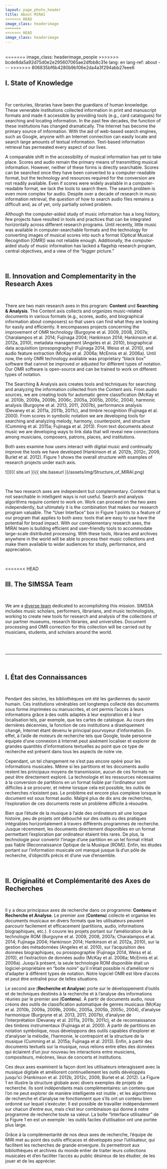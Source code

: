 ```yaml
---
layout: page_photo_header
title: About MIRAI
<<<<<<< HEAD
image_class: headerimage
=======
<<<<<<< HEAD
image_class: headerimage
---
```

<br>  
=======
image_class: headerimage_people
>>>>>>> bcde8da5a92d75d0e2e295607065ae2dfbb8c31e
lang: en
lang-ref: about
---
>>>>>>> 806835bf6b4280b9b106e2da4a3f294abb27eee6

## I. State of Knowledge

<br>  

For centuries, libraries have been the guardians of human knowledge. These venerable institutions collected information in print and manuscript formats and made it accessible by providing tools (e.g., card catalogues) for searching and locating information. In the past few decades, the function of these institutions has changed dramatically. The Internet has become the primary source of information. With the aid of web-based search engines, such as Google, anyone with an Internet connection can easily locate and search large amounts of textual information. Text-based information retrieval has permeated every aspect of our lives.

A comparable shift in the accessibility of musical information has yet to take place. Scores and audio
remain the primary means of transmitting musical information. However, neither of these forms is directly searchable. Scores can be searched once they have been converted to a computer-readable format, but the technology and resources required for the conversion are not readily available. Even if scores were widely available in a computer-readable format, we lack the tools to search them. The search problem is even more complex for audio. Despite over a decade of research in music information retrieval, the question of how to search audio files remains a difficult and, as of yet, only partially solved problem.

Although the computer-aided study of music information has a long history, few projects have resulted in tools and practices that can be integrated horizontally across different research programs. Until recently, little music was available in computer-searchable formats and the technology for converting images of musical scores into such a format (Optical Musical Recognition [OMR]) was not reliable enough. Additionally, the computer-aided study of music information has lacked a flagship research program, central objectives, and a view of the “bigger picture.”

<br>  

## II. Innovation and Complementarity in the Research Axes

<br>

There are two main research axes in this program: **Content** and **Searching & Analysis**. The Content axis collects and organizes music-related documents in various formats (e.g., scores, audio, and biographical information about composers) so that users can find what they are looking for easily and efficiently. It encompasses projects concerning the improvement of OMR technology (Burgoyne et al. 2009, 2008, 2007a; Charalampos et al. 2014; Fujinaga 2004; Hankinson 2014; Hankinson et al. 2012a, 2010), metadata management (Angeles et al. 2010), biographical data acquisition (prosopography) (Fujinaga 2014, Weiss et al. 2010), and audio feature extraction (McKay et al. 2006a; McEnnis et al. 2006a). Until now, the only OMR technology available was proprietary “black box” software that cannot be improved or adjusted for different types of notation. Our OMR software is open-source and can be trained to work on different types of notation.

The Searching & Analysis axis creates tools and techniques for searching and analyzing the information collected from the Content axis. From audio sources, we are creating tools for automatic genre classification (McKay et al. 2010b, 2009a, 2009b, 2006c, 2005a, 2005b, 2005c, 2004), harmonic analysis (Burgoyne et al. 2013, 2011, 2007b), performance analysis (Devaney et al. 2011a, 2011b, 2011c), and timbre recognition (Fujinaga et al. 2000). From scores in symbolic notation we are developing tools for searching and analyzing melody, harmony, counterpoint, and structure (Cumming et al. 2015a; Fujinaga et al. 2013). From text documents about music we are developing ways to link data that will reveal new connections among musicians, composers, patrons, places, and institutions.

Both axes examine how users interact with digital music and continually improve the tools we have developed (Hankinson et al. 2012b, 2012c, 2009, Burlet et al. 2012). Figure 1 shows the overall structure with examples of research projects under each axis.

![]({{ site.url }}{{ site.baseurl }}/assets/img/Structure_of_MIRAI.png)

<br>  

The two research axes are independent but complementary. Content that is not searchable in intelligent ways is not useful. Search and analysis algorithms require content to work on. Work can proceed on the two axes independently, but ultimately it is the combination that makes our research program valuable. The “User Interface” box in Figure 1 points to a feature of our program that applies to both axes: tools that are easy to use have the potential for broad impact. With our complementary research axes, the MIRAI team is building efficient and user-friendly tools to accommodate large-scale distributed processing. With these tools, libraries and archives anywhere in the world will be able to process their music collections and make them available to wider audiences for study, performance, and appreciation.

<br>  

<<<<<<< HEAD
## III. The SIMSSA Team

<br>  

We are a [diverse team](https://simssa.ca/people) dedicated to accomplishing this mission. SIMSSA includes music scholars, performers, librarians, and music technologists, working to create new tools for research and analysis of the collections of our partner museums, research libraries, and universities. Document processing and OMR correction for this collection will be carried out by musicians, students, and scholars around the world.



<br>  

<br>  


<hr>  

<br>  

## I. État des Connaissances

<br>  

Pendant des siècles, les bibliothèques ont été les gardiennes du savoir humain. Ces institutions vénérables ont longtemps collecté des documents sous forme imprimées ou manuscrites, et ont permis l’accès à leurs informations grâce à des outils adaptés à leur exploration et à leur localisation tels, par exemple, que les cartes de catalogue. Au cours des dernières décennies, la fonction de ces institutions a drastiquement changé, Internet étant devenu le principal pourvoyeur d’information. En effet, à l’aide de moteurs de recherche tels que Google, toute personne équipée d’une connexion à Internet peut aisément localiser et explorer de grandes quantités d’informations textuelles au point que ce type de recherche est présent dans tous les aspects de notre vie.

Cependant, un tel changement ne s’est pas encore opéré pour les informations musicales. Même si les partitions et les documents audio restent les principaux moyens de transmission, aucun de ces formats ne peut être directement exploré. La technologie et les ressources nécessaires à la conversion de partitions en un format lisible par l’ordinateur sont difficiles à se procurer, et même lorsque cela est possible, les outils de recherches n’existent pas. Le problème est encore plus complexe lorsque le document est sous format audio. Malgré plus de dix ans de recherches, l’exploration de ces documents reste un problème difficile à résoudre.

Bien que l’étude de la musique à l’aide des ordinateurs ait une longue histoire, peu de projets ont débouché sur des outils ou des pratiques intégrables horizontalement à travers différents programmes de recherche. Jusque récemment, les documents directement disponibles en un format permettant l’exploration par ordinateur étaient très rares. De plus, la technologie pour convertir l’image d’une partition en un tel format n’était pas fiable (Reconnaissance Optique de la Musique [ROM]). Enfin, les études portant sur l’information musicale ont manqué jusque là d’un pôle de recherche, d’objectifs précis et d’une vue d’ensemble.

<br>  

## II. Originalité et Complémentarité des Axes de Recherches

<br>  

Il y a deux principaux axes de recherche dans ce programme: **Contenu** et **Recherche et Analyse**. Le premier axe (**Contenu**) collecte et organise les documents musicaux en divers formats que les utilisateurs peuvent parcourir facilement et efficacement (partitions, audio, informations biographiques, etc.). Il couvre les projets portant sur l’amélioration de la technologie ROM (Burgoyne et al. 2009, 2008, 2007a; Charalampos et al. 2014; Fujinaga 2004; Hankinson 2014; Hankinson et al. 2012a, 2010), sur la gestion des métadonnées (Angeles et al. 2010), sur l’acquisition des données biographiques, ou prosopographie (Fujinaga 2014, Weiss et al. 2010), et l’extraction de données audio (McKay et al. 2006a; McEnnis et al. 2006a). Jusqu’à présent, la seule technologie ROM disponible était un logiciel-propriétaire en “boite noire” qu’il n’était possible ni d’améliorer ni d’adapter à différent types de notation. Notre logiciel OMR est libre d’accès et peut être entraîné pour de telles situations.

Le second axe (**Recherche et Analyse**) porte sur le développement d’outils et de techniques destinés à la recherche et à l’analyse des informations réunies par le premier axe (**Contenu**). À partir de documents audio, nous créons des outils de classification automatique de genres musicaux (McKay et al. 2010b, 2009a, 2009b, 2006c, 2005a, 2005b, 2005c, 2004), d’analyse harmonique (Burgoyne et al. 2013, 2011, 2007b), d’analyse de l’interprétation (Devaney et al. 2011a, 2011b, 2011c), et de reconnaissance des timbres instrumentaux (Fujinaga et al. 2000). À partir de partitions en notation symbolique, nous développons des outils capables d’explorer et d’analyser la mélodie, l’harmonie, le contrepoint et la structure de la musique (Cumming et al. 2015a; Fujinaga et al. 2013). Enfin, à partir des documents textuels sur la musique, nous relions entre elles des données qui éclairent d’un jour nouveau les interactions entre musiciens, compositeurs, mécènes, lieux de concerts et institutions.

Ces deux axes examinent la façon dont les utilisateurs interagissent avec la musique digitale et améliorent continuellement les outils développés jusqu’ici (Hankinson et al. 2012b, 2012c, 2009, Burlet et al. 2012). La Figure 1 en illustre la structure globale avec divers exemples de projets de recherche. Ils sont indépendants mais complémentaires: un contenu que l’on ne peut explorer de manière intelligente est inutile ; et les algorithmes de recherche et d’analyse ne fonctionnent que s’ils ont un contenu bien ordonné sur lequel s’exécuter. Il est possible de travailler indépendamment sur chacun d’entre eux, mais c’est leur combinaison qui donne à notre programme de recherche toute sa valeur. La boîte “Interface utilisateur” de la Figure 1 en est un exemple : les outils faciles d’utilisation ont une portée plus large.

Grâce à la complémentarité de nos deux axes de recherche, l’équipe de MIRI met au point des outils efficaces et développés pour l’utilisateur, qui facilitent les recherches de grande envergure. Ils permettront aux bibliothèques et archives du monde entier de traiter leurs collections musicales et d’en faciliter l’accès au public désireux de les étudier, de les jouer et de les apprécier.

<br>  

<br>  


<!-- <br>  

<br>  


## Intensity of Scientific Activity: Highlights of Research Achievements During the FRQSC Emerging Team Grant (2014–2015)

<br>  

### Cantus Ultimus (Content Axis)

<br>  

The Cantus Ultimus project applies the latest OMR technologies to plainchant manuscripts in order to
transform the existing CANTUS database (directed by **Lacoste**) of nearly 400,000 chant records into a state-of-the-art research environment in which both music and text are fully searchable. Within the past year, we have processed and made publically available online two of the oldest surviving chant manuscripts, the late 10th-c. St. Gall manuscripts (CH-SGs 390 and 391), and completed the OMR of the Salzinnes antiphonal (cantus.simssa.ca/manuscripts/).

<br>  

### New Version of Diva (Content Axis)

<br>  

Diva (ddmal.github.io/diva.js/) is a web-based, open-source digital document viewer, developed by **Hankinson** (postdoctoral researcher), Wendy Liu, and Evan Magoni, and managed by **Fujinaga** and **Pugin**. Diva was designed for websites of libraries, archives, and museums so that they could present high-resolution images of documents in a user-friendly interface optimized for speed and flexibility. The new version, released in August 2015, supports the International Image Interoperability Framework (IIIF). The IIIF is an important new initiative committed to developing a set of common interfaces that support interoperability between image repositories, facilitating horizontal integration across libraries and archives all over the world.

<br>  

### Improved ELVIS Database (Content Axis)

<br>  

The ELVIS Database (elvisproject.ca/) is an open, crowd-sourced database of music in symbolic notation, maintained by MIRAI. This summer, undergraduate student Alex Parmentier improved the search capabilities of the database, making it more powerful and adaptable, and added new functions allowing users to upload new pieces and modify pieces they have uploaded. In collaboration with our project manager and graduate students in musicology, he clarified guidelines for data entry and made the interface more attractive and user friendly. Our continued building of the database (now totalling over 6,000 movements and pieces) has made large-scale corpus studies possible.

<br>  

### Increased Flexibility of the VIS Counterpoint Web Application (Searching & Analysis Axis)

<br>  

Our open-source software for analyzing counterpoint, VIS, and its corresponding web application (counterpoint.elvisproject.ca/) make large-scale corpus studies accessible to music theorists and musicologists without programming experience. Within the last year, we have made significant improvements to the stability and flexibility of VIS. In summer 2015, Ryan Bannon (undergraduate student and lead programmer on VIS) began integrating VIS into Rodan, a workflow engine developed by **Hankinson**. This integration involved the low-level code integration of VIS tasks into Rodan such that they can be realized as individual atomic workflow tasks, and the development of a user-friendly web application that allows researchers to generate VIS-based workflows via a graphical user interface. We are on schedule to release our web application in spring 2016.

<br>  

### New Version of jSymbolic (Searching & Analysis Axis)

<br>  

jSymbolic is a software tool developed by **McKay** for analyzing symbolic music files by extracting a range of characteristic statistical information (called “features”) relating to musical elements such as pitch, rhythm, harmony, instrumentation, dynamics, and texture. In 2015, **McKay** and Tristano Tenaglia (undergraduate student) developed a new version that can extract features from MEI files (Music Encoding Initiative: an open-source, computer-readable music encoding format) and from windowed sections of a score (rather than the score in its entirety). Additionally, jSymbolic is now able to export features into WEKA ARFF, which will be useful for machine learning, facilitating such tasks as composer, style, or genre recognition.

<br>  

### jMei2Midi (Searching & Analysis Axis)

<br>  

**McKay** has also developed a new Java application and library called jMei2Midi, which can convert MEI files to the widely recognized MIDI file format. This allows us to process music accessible only in MEI with software not yet able to read MEI files. jMei2Midi’s general parsing libraries will also provide a useful resource for developers in the process of incorporating MEI-parsing capabilities into their own software.

<br>  

## Intensity of Scientific Activity: Publications During the FRQSC Emerging Team Grant

<br>  

### Context Axis

<br>  

*Optical Music Recognition (OMR):* Charalampos, **Hankinson**, & **Fujinaga** 2014; **Helsen**, **Bain**, **Fujinaga**, **Hankinson**, & **Lacoste** 2014

*Digital Libraries:* **Cumming** 2014; **Fujinaga**, **Hankinson**, & **Cumming** 2014a; **Laplante**, **Hankinson**, **Cumming**, & **Fujinaga** 2015; **Pugin**, Zitellini, & Roland 2014; Roland, **Hankinson, & **Pugin** 2014

<br>  

### Searching and Analysis Axis

<br>  

*Analysis of Symbolic Scores:* Antila & **Cumming** 2014; **Cumming** & **Schubert** 2015a; Risk, Mok, **Hankinson**, & **Cumming** forthcoming; **Schubert** & **Cumming** 2015; Sigler, **Wild**, & Handelman forthcoming; Winters & **Cumming** 2014

*Corpus Study:* **Cumming** & **Schubert** 2015b

*Music Perception & Big Data:* **Fujinaga**, Sears, & **Hankinson** 2014b; Goebl, Bresin, & **Fujinaga** 2014; Siedenburg, Fujinaga, & McAdams 2014; Vigliensoni & Fujinaga 2014

*Prosopography:* **Fujinaga** 2014

*User Interface/User Experience:* **Bain**, Behrendt, & **Helsen** 2014

<br>  

## Intensity of Scientific Activity: Future Research Plans

<br>  

### Development of a Single Interface for Searching & Analysis

<br>  

As we continue to develop OMR technologies and grow our database of scores in symbolic notation (ELVIS), we will improve methods of searching and analyzing this data. This will involve harvesting metadata from our partner institutions (for details see p. 10, under SSHRC Partnership Grant) and linking it with the OMR data, allowing us, for example, to search for a particular melody in works from 1400–50 with Latin texts. Our goal is the equivalent of Google Books for music in both audio and symbolic formats.

In addition to the counterpoint web application, our postdoctoral researcher **Krämer** is working on a melody search tool that includes pattern recognition engines based on combinatorial mathematics; an automatic mode detector; state transition matrix generators for analyzing melody, harmony, and counterpoint; and visualization tools of state transition networks. Doctoral students, such as Alexander Morgan, have developed tools for identifying and indexing a variety of musical events ranging from simple notes and durations to complex chordal, contrapuntal, and syntactic patterns. **Rusch** and Bannon are developing tools for identifying cadential voice-leading strands. Although Rusch and Bannon’s tools are modelled on a corpus of Bach chorales, they will soon be applied to other repertoire.

What should a search tool look like for music? Should it be a keyboard, a textbox in which to input note letter names, or a music editor? As we address questions surrounding user interface and user experience, **Laplante’s** and **Chiasson-Taylor’s** expertise in the information behaviour of music researchers, librarians, and performers will be invaluable.

<br>  

### Large-Scale Corpus Research
=======
## III. The MIRAI Team
>>>>>>> 806835bf6b4280b9b106e2da4a3f294abb27eee6

<br>  

We are a [diverse team](https://miraiqc.ca/people/) dedicated to accomplishing this mission. MIRAI includes music scholars, performers, librarians, and music technologists, working to create new tools for research and analysis of the collections of our partner museums, research libraries, and universities. Document processing and OMR correction for this collection will be carried out by musicians, students, and scholars around the world.



<br>  

<br>  


<hr>  

<br>  

<br>  


## I. État des Connaissances

<br>  

Pendant des siècles, les bibliothèques ont été les gardiennes du savoir humain. Ces institutions vénérables ont longtemps collecté des documents sous forme imprimées ou manuscrites, et ont permis l’accès à leurs informations grâce à des outils adaptés à leur exploration et à leur localisation tels, par exemple, que les cartes de catalogue. Au cours des dernières décennies, la fonction de ces institutions a drastiquement changé, Internet étant devenu le principal pourvoyeur d’information. En effet, à l’aide de moteurs de recherche tels que Google, toute personne équipée d’une connexion à Internet peut aisément localiser et explorer de grandes quantités d’informations textuelles au point que ce type de recherche est présent dans tous les aspects de notre vie.

Cependant, un tel changement ne s’est pas encore opéré pour les informations musicales. Même si les partitions et les documents audio restent les principaux moyens de transmission, aucun de ces formats ne peut être directement exploré. La technologie et les ressources nécessaires à la conversion de partitions en un format lisible par l’ordinateur sont difficiles à se procurer, et même lorsque cela est possible, les outils de recherches n’existent pas. Le problème est encore plus complexe lorsque le document est sous format audio. Malgré plus de dix ans de recherches, l’exploration de ces documents reste un problème difficile à résoudre.

Bien que l’étude de la musique à l’aide des ordinateurs ait une longue histoire, peu de projets ont débouché sur des outils ou des pratiques intégrables horizontalement à travers différents programmes de recherche. Jusque récemment, les documents directement disponibles en un format permettant l’exploration par ordinateur étaient très rares. De plus, la technologie pour convertir l’image d’une partition en un tel format n’était pas fiable (Reconnaissance Optique de la Musique [ROM]). Enfin, les études portant sur l’information musicale ont manqué jusque là d’un pôle de recherche, d’objectifs précis et d’une vue d’ensemble.

<br>  

## II. Originalité et Complémentarité des Axes de Recherches

<br>  

Il y a deux principaux axes de recherche dans ce programme: **Contenu** et **Recherche et Analyse**. Le premier axe (**Contenu**) collecte et organise les documents musicaux en divers formats que les utilisateurs peuvent parcourir facilement et efficacement (partitions, audio, informations biographiques, etc.). Il couvre les projets portant sur l’amélioration de la technologie ROM (Burgoyne et al. 2009, 2008, 2007a; Charalampos et al. 2014; Fujinaga 2004; Hankinson 2014; Hankinson et al. 2012a, 2010), sur la gestion des métadonnées (Angeles et al. 2010), sur l’acquisition des données biographiques, ou prosopographie (Fujinaga 2014, Weiss et al. 2010), et l’extraction de données audio (McKay et al. 2006a; McEnnis et al. 2006a). Jusqu’à présent, la seule technologie ROM disponible était un logiciel-propriétaire en “boite noire” qu’il n’était possible ni d’améliorer ni d’adapter à différent types de notation. Notre logiciel OMR est libre d’accès et peut être entraîné pour de telles situations.

Le second axe (**Recherche et Analyse**) porte sur le développement d’outils et de techniques destinés à la recherche et à l’analyse des informations réunies par le premier axe (**Contenu**). À partir de documents audio, nous créons des outils de classification automatique de genres musicaux (McKay et al. 2010b, 2009a, 2009b, 2006c, 2005a, 2005b, 2005c, 2004), d’analyse harmonique (Burgoyne et al. 2013, 2011, 2007b), d’analyse de l’interprétation (Devaney et al. 2011a, 2011b, 2011c), et de reconnaissance des timbres instrumentaux (Fujinaga et al. 2000). À partir de partitions en notation symbolique, nous développons des outils capables d’explorer et d’analyser la mélodie, l’harmonie, le contrepoint et la structure de la musique (Cumming et al. 2015a; Fujinaga et al. 2013). Enfin, à partir des documents textuels sur la musique, nous relions entre elles des données qui éclairent d’un jour nouveau les interactions entre musiciens, compositeurs, mécènes, lieux de concerts et institutions.

Ces deux axes examinent la façon dont les utilisateurs interagissent avec la musique digitale et améliorent continuellement les outils développés jusqu’ici (Hankinson et al. 2012b, 2012c, 2009, Burlet et al. 2012). La Figure 1 en illustre la structure globale avec divers exemples de projets de recherche. Ils sont indépendants mais complémentaires: un contenu que l’on ne peut explorer de manière intelligente est inutile ; et les algorithmes de recherche et d’analyse ne fonctionnent que s’ils ont un contenu bien ordonné sur lequel s’exécuter. Il est possible de travailler indépendamment sur chacun d’entre eux, mais c’est leur combinaison qui donne à notre programme de recherche toute sa valeur. La boîte “Interface utilisateur” de la Figure 1 en est un exemple : les outils faciles d’utilisation ont une portée plus large.

Grâce à la complémentarité de nos deux axes de recherche, l’équipe de MIRI met au point des outils efficaces et développés pour l’utilisateur, qui facilitent les recherches de grande envergure. Ils permettront aux bibliothèques et archives du monde entier de traiter leurs collections musicales et d’en faciliter l’accès au public désireux de les étudier, de les jouer et de les apprécier.

<br>  

<br>  
